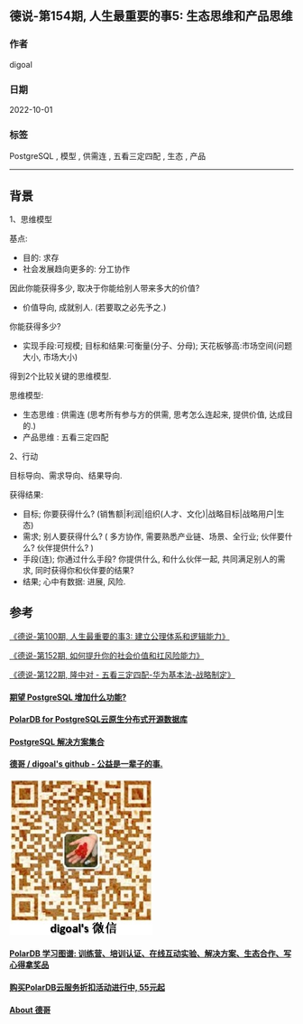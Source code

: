 ## 德说-第154期, 人生最重要的事5: 生态思维和产品思维  
                      
### 作者                      
digoal                      
                      
### 日期                      
2022-10-01                    
                      
### 标签                      
PostgreSQL , 模型 , 供需连 , 五看三定四配 , 生态 , 产品              
                      
----                      
                      
## 背景      
  
1、思维模型  
  
基点:   
- 目的: 求存  
- 社会发展趋向更多的: 分工协作  
  
因此你能获得多少, 取决于你能给别人带来多大的价值?   
- 价值导向, 成就别人. (若要取之必先予之.)   
  
你能获得多少?   
- 实现手段:可规模; 目标和结果:可衡量(分子、分母); 天花板够高:市场空间(问题大小, 市场大小)    
  
得到2个比较关键的思维模型.  
  
思维模型:   
- 生态思维 : 供需连 (思考所有参与方的供需, 思考怎么连起来, 提供价值, 达成目的.)  
- 产品思维 : 五看三定四配   
  
2、行动  
  
目标导向、需求导向、结果导向.    
  
获得结果:    
- 目标; 你要获得什么?  (销售额|利润|组织(人才、文化)|战略目标|战略用户|生态)    
- 需求; 别人要获得什么? ( 多方协作, 需要熟悉产业链、场景、全行业; 伙伴要什么? 伙伴提供什么? )    
- 手段(连); 你通过什么手段? 你提供什么, 和什么伙伴一起, 共同满足别人的需求, 同时获得你和伙伴要的结果?   
- 结果; 心中有数据: 进展, 风险.    
  
## 参考  
  
[《德说-第100期, 人生最重要的事3: 建立公理体系和逻辑能力》](../202206/20220610_01.md)    
  
[《德说-第152期, 如何提升你的社会价值和扛风险能力》](../202209/20220930_02.md)    
  
[《德说-第122期, 隆中对 - 五看三定四配-华为基本法-战略制定》](../202208/20220811_02.md)    
  
  
#### [期望 PostgreSQL 增加什么功能?](https://github.com/digoal/blog/issues/76 "269ac3d1c492e938c0191101c7238216")
  
  
#### [PolarDB for PostgreSQL云原生分布式开源数据库](https://github.com/ApsaraDB/PolarDB-for-PostgreSQL "57258f76c37864c6e6d23383d05714ea")
  
  
#### [PostgreSQL 解决方案集合](https://yq.aliyun.com/topic/118 "40cff096e9ed7122c512b35d8561d9c8")
  
  
#### [德哥 / digoal's github - 公益是一辈子的事.](https://github.com/digoal/blog/blob/master/README.md "22709685feb7cab07d30f30387f0a9ae")
  
  
![digoal's wechat](../pic/digoal_weixin.jpg "f7ad92eeba24523fd47a6e1a0e691b59")
  
  
#### [PolarDB 学习图谱: 训练营、培训认证、在线互动实验、解决方案、生态合作、写心得拿奖品](https://www.aliyun.com/database/openpolardb/activity "8642f60e04ed0c814bf9cb9677976bd4")
  
  
#### [购买PolarDB云服务折扣活动进行中, 55元起](https://www.aliyun.com/activity/new/polardb-yunparter?userCode=bsb3t4al "e0495c413bedacabb75ff1e880be465a")
  
  
#### [About 德哥](https://github.com/digoal/blog/blob/master/me/readme.md "a37735981e7704886ffd590565582dd0")
  
